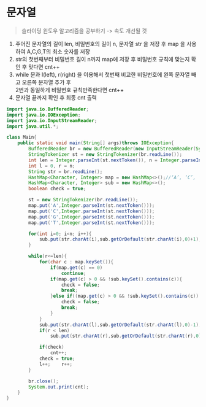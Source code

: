 # 문자열
> 슬라이딩 윈도우 알고리즘을 공부하기 -> 속도 개선될 것
1. 주어진 문자열의 길이 len, 비밀번호의 길이 n, 문자열 str 을 저장 후 map 을 사용하여 A,C,G,T의 최소 숫자를 저장
2. str의 첫번째부터 비밀번호 길이 n까지 map에 저장 후 비밀번호 규칙에 맞는지 확인 후 맞다면 cnt++
3. while 문과 l(left), r(right) 을 이용해서 첫번째 비교한 비밀번호에 왼쪽 문자열 빼고 오른쪽 문자열 추가 후   
   2번과 동일하게 비밀번호 규칙만족한다면 cnt++
4. 문자열 끝까지 확인 후 최종 cnt 출력
   

```java
import java.io.BufferedReader;
import java.io.IOException;
import java.io.InputStreamReader;
import java.util.*;

class Main{
    public static void main(String[] args)throws IOException{
        BufferedReader br = new BufferedReader(new InputStreamReader(System.in));
        StringTokenizer st = new StringTokenizer(br.readLine());
        int len = Integer.parseInt(st.nextToken()), n = Integer.parseInt(st.nextToken()), cnt = 0;
        int l = 0, r = n;
        String str = br.readLine();
        HashMap<Character, Integer> map = new HashMap<>();//‘A’, ‘C’, ‘G’, ‘T’
        HashMap<Character, Integer> sub = new HashMap<>();
        boolean check = true;

        st = new StringTokenizer(br.readLine());
        map.put('A',Integer.parseInt(st.nextToken()));
        map.put('C',Integer.parseInt(st.nextToken()));
        map.put('G',Integer.parseInt(st.nextToken()));
        map.put('T',Integer.parseInt(st.nextToken()));

        for(int i=0; i<n; i++){
            sub.put(str.charAt(i),sub.getOrDefault(str.charAt(i),0)+1);
        }

        while(r<=len){
            for(char c : map.keySet()){
                if(map.get(c) == 0)
                    continue;
                if(map.get(c) > 0 && !sub.keySet().contains(c)){
                    check = false;
                    break;
                }else if((map.get(c) > 0 && !sub.keySet().contains(c)) || sub.get(c) < map.get(c)){
                    check = false;
                    break;
                }
            }
            sub.put(str.charAt(l),sub.getOrDefault(str.charAt(l),0)-1);
            if(r < len)
                sub.put(str.charAt(r),sub.getOrDefault(str.charAt(r),0)+1);

            if(check)
                cnt++;
            check = true;
            l++;    r++;
        }

        br.close();
        System.out.print(cnt);
    }
}
```
